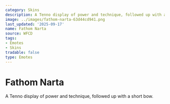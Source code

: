 ```yaml
---
category: Skins
description: A Tenno display of power and technique, followed up with a short bow.
image: ../images/fathom-narta-63d44cd941.png
last_updated: '2025-09-17'
name: Fathom Narta
source: WFCD
tags:
- Emotes
- Skins
tradable: false
type: Emotes
---
```


# Fathom Narta

A Tenno display of power and technique, followed up with a short bow.

